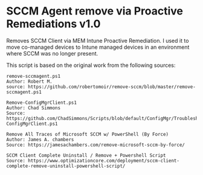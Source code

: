 <H1> SCCM Agent remove via Proactive Remediations v1.0 </H1> 

Removes SCCM Client via MEM Intune Proactive Remediation.
I used it to move co-managed devices to Intune managed devices in an environment where SCCM was no longer present.

This script is based on the original work from the following sources:

    remove-sccmagent.ps1
    Author: Robert M.
    source: https://github.com/robertomoir/remove-sccm/blob/master/remove-sccmagent.ps1
    
    Remove-ConfigMgrClient.ps1
    Author: Chad Simmons
    Source: https://github.com/ChadSimmons/Scripts/blob/default/ConfigMgr/Troubleshooting/Remove-ConfigMgrClient.ps1
    
    Remove All Traces of Microsoft SCCM w/ PowerShell (By Force)
    Author: James A. chambers
    Source: https://jamesachambers.com/remove-microsoft-sccm-by-force/
    
    SCCM Client Complete Uninstall / Remove + Powershell Script
    Source: https://www.optimizationcore.com/deployment/sccm-client-complete-remove-uninstall-powershell-script/
    

